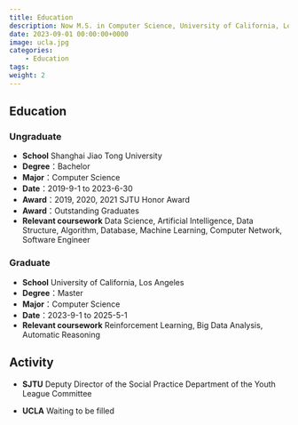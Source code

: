 ```yaml
---
title: Education
description: Now M.S. in Computer Science, University of California, Los Angeles
date: 2023-09-01 00:00:00+0000
image: ucla.jpg
categories:
    - Education
tags:
weight: 2  
---
```


## Education

### Ungraduate

- **School** Shanghai Jiao Tong University
- **Degree**：Bachelor
- **Major**：Computer Science
- **Date**：2019-9-1 to 2023-6-30
- **Award**：2019, 2020, 2021 SJTU Honor Award
- **Award**：Outstanding Graduates
- **Relevant coursework** Data Science, Artificial Intelligence, Data Structure, Algorithm, Database, Machine Learning, Computer Network, Software Engineer


### Graduate

- **School** University of California, Los Angeles
- **Degree**：Master
- **Major**：Computer Science
- **Date**：2023-9-1 to 2025-5-1
- **Relevant coursework** Reinforcement Learning, Big Data Analysis, Automatic Reasoning

## Activity

- **SJTU** Deputy Director of the Social Practice Department of the Youth League Committee

- **UCLA** Waiting to be filled